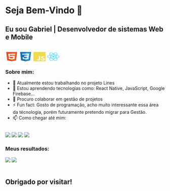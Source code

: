 # Seja Bem-Vindo 👋
## Eu sou Gabriel | Desenvolvedor de sistemas Web e Mobile

<div style="display: inline_block"><br>
   <img align="center" alt="HTML" height="30" width="40" src="https://raw.githubusercontent.com/devicons/devicon/master/icons/html5/html5-original.svg">
  <img align="center" alt="CSS" height="30" width="40" src="https://raw.githubusercontent.com/devicons/devicon/master/icons/css3/css3-original.svg">
  <img align="center" alt="Js" height="30" width="40" src="https://raw.githubusercontent.com/devicons/devicon/master/icons/javascript/javascript-plain.svg">
  <img align="center" alt="React-Native" height="30" width="40" src="https://raw.githubusercontent.com/devicons/devicon/master/icons/react/react-original.svg">
</div>

### Sobre mim:

- 🔭 Atualmente estou trabalhando no projeto Lines
- 🌱 Estou aprendendo tecnologias como: React Native, JavaScript, Google Firebase...
- 👯 Procuro colaborar em gestão de projetos 
- ⚡ Fun fact: Gosto de programação, acho muito interessante essa área da técnologia, porém futuramente pretendo migrar para Gestão.
- 📫 Como chegar até mim:
  <br><br>
  
<div> 
  <a href="https://www.instagram.com/ogabriel_anjos?igsh=MWk2b3JyaHEyYzk3YQ%3D%3D&utm_source=qr" target="_blank"><img src="https://img.shields.io/badge/-Instagram-%23E4405F?style=for-the-badge&logo=instagram&logoColor=white" target="_blank"></a>
 <a href="1096259607522988062" target="_blank"><img src="https://img.shields.io/badge/Discord-7289DA?style=for-the-badge&logo=discord&logoColor=white" target="_blank"></a> 
  <a href = "mailto:anjosgabriel86@gmail.com"><img src="https://img.shields.io/badge/-Gmail-%23333?style=for-the-badge&logo=gmail&logoColor=white" target="_blank"></a>
  <a href="https://www.linkedin.com/in/anjosgabriel/" target="_blank"><img src="https://img.shields.io/badge/-LinkedIn-%230077B5?style=for-the-badge&logo=linkedin&logoColor=white" target="_blank"></a> 

<br>
  
### Meus resultados:

<div>
   <a href="https://beacons.ai/anjosgabriel"></a>
   <img height="180em" src="https://github-readme-stats.vercel.app/api?username=anjosgabriel&show_icons=true&theme=merko&include_all_commits=true&count_private=true"/>
    <img height="180em" src="https://github-readme-stats.vercel.app/api/top-langs/?username=anjosgabriel&layout=compact&langs_count=16&theme=merko"/>
</div>

<br>

## Obrigado por visitar!
